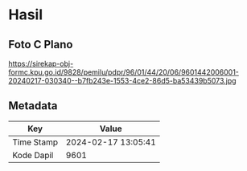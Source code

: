 # Hasil

## Foto C Plano

https://sirekap-obj-formc.kpu.go.id/9828/pemilu/pdpr/96/01/44/20/06/9601442006001-20240217-030340--b7fb243e-1553-4ce2-86d5-ba53439b5073.jpg


## Metadata

| Key        | Value               |
| ---------- | ------------------- |
| Time Stamp | 2024-02-17 13:05:41 |
| Kode Dapil | 9601                |



